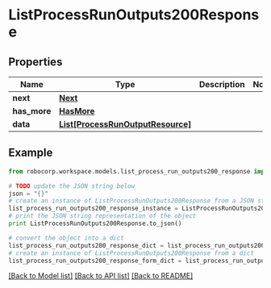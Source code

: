 # ListProcessRunOutputs200Response


## Properties
Name | Type | Description | Notes
------------ | ------------- | ------------- | -------------
**next** | [**Next**](Next.md) |  | 
**has_more** | [**HasMore**](HasMore.md) |  | 
**data** | [**List[ProcessRunOutputResource]**](ProcessRunOutputResource.md) |  | 

## Example

```python
from robocorp.workspace.models.list_process_run_outputs200_response import ListProcessRunOutputs200Response

# TODO update the JSON string below
json = "{}"
# create an instance of ListProcessRunOutputs200Response from a JSON string
list_process_run_outputs200_response_instance = ListProcessRunOutputs200Response.from_json(json)
# print the JSON string representation of the object
print ListProcessRunOutputs200Response.to_json()

# convert the object into a dict
list_process_run_outputs200_response_dict = list_process_run_outputs200_response_instance.to_dict()
# create an instance of ListProcessRunOutputs200Response from a dict
list_process_run_outputs200_response_form_dict = list_process_run_outputs200_response.from_dict(list_process_run_outputs200_response_dict)
```
[[Back to Model list]](../README.md#documentation-for-models) [[Back to API list]](../README.md#documentation-for-api-endpoints) [[Back to README]](../README.md)


